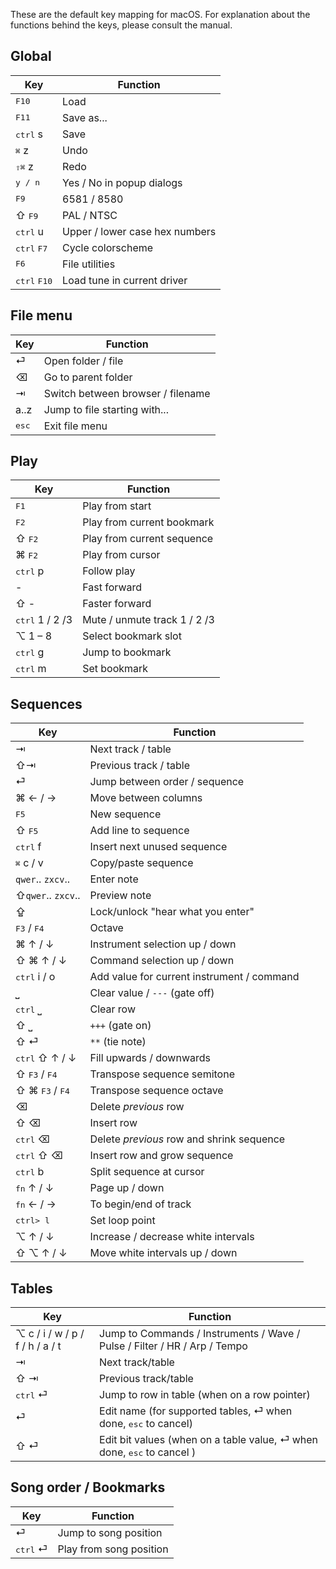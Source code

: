 <!-- markdownlint-disable MD013 -->
<!-- markdownlint-disable MD033 -->

These are the default key mapping for macOS. For explanation about the
functions behind the keys, please consult the manual.

## Global

| Key                                    | Function                       |
| -------------------------------------- | ------------------------------ |
| <kbd>F10</kbd>                         | Load                           |
| <kbd>F11</kbd>                         | Save as...                     |
| <kbd>ctrl</kbd> s                      | Save                           |
| <kbd>&#8984;</kbd> z                   | Undo                           |
| <kbd>&#8679;</kbd><kbd>&#8984;</kbd> z | Redo                           |
| <kbd>y / n </kbd>                      | Yes / No in popup dialogs      |
| <kbd>F9</kbd>                          | 6581 / 8580                    |
| &#8679; <kbd>F9</kbd>                  | PAL / NTSC                     |
| <kbd>ctrl</kbd> u                      | Upper / lower case hex numbers |
| <kbd>ctrl</kbd> <kbd>F7</kbd>          | Cycle colorscheme              |
| <kbd>F6</kbd>                          | File utilities                 |
| <kbd>ctrl</kbd> <kbd>F10</kbd>         | Load tune in current driver    |

## File menu

| Key            | Function                          |
| -------------- | --------------------------------- |
| &#9166;        | Open folder / file                |
| &#9003;        | Go to parent folder               |
| &#8677;        | Switch between browser / filename |
| a..z           | Jump to file starting with...     |
| <kbd>esc</kbd> | Exit file menu                    |

## Play

| Key                      | Function                     |
| ------------------------ | ---------------------------- |
| <kbd>F1</kbd>            | Play from start              |
| <kbd>F2</kbd>            | Play from current bookmark   |
| &#8679; <kbd>F2</kbd>    | Play from current sequence   |
| &#8984; <kbd>F2</kbd>    | Play from cursor             |
| <kbd>ctrl</kbd> p        | Follow play                  |
| -                        | Fast forward                 |
| &#8679; -                | Faster forward               |
| <kbd>ctrl</kbd> 1 / 2 /3 | Mute / unmute track 1 / 2 /3 |
| &#8997; 1 &ndash; 8      | Select bookmark slot         |
| <kbd>ctrl</kbd> g        | Jump to bookmark             |
| <kbd>ctrl</kbd> m        | Set bookmark                 |

## Sequences

| Key                                           | Function                                   |
| --------------------------------------------- | ------------------------------------------ |
| &#8677;                                       | Next track / table                         |
| &#8679;&#8677;                                | Previous track / table                     |
| &#9166;                                       | Jump between order / sequence              |
| &#8984; &larr; / &rarr;                       | Move between columns                       |
| <kbd>F5</kbd>                                 | New sequence                               |
| &#8679; <kbd>F5</kbd>                         | Add line to sequence                       |
| <kbd>ctrl</kbd> f                             | Insert next unused sequence                |
| <kbd>&#8984;</kbd> c / v                      | Copy/paste sequence                        |
| `qwer`.. `zxcv`..                             | Enter note                                 |
| &#8679;`qwer`.. `zxcv`..                      | Preview note                               |
| &#8682;                                       | Lock/unlock "hear what you enter"          |
| <kbd>F3</kbd> / <kbd>F4</kbd>                 | Octave                                     |
| &#8984; &uarr; / &darr;                       | Instrument selection up / down             |
| &#8679; &#8984; &uarr; / &darr;               | Command selection up / down                |
| <kbd>ctrl</kbd> i / o                         | Add value for current instrument / command |
| &bbrk;                                        | Clear value / `---` (gate off)             |
| <kbd>ctrl</kbd> &bbrk;                        | Clear row                                  |
| &#8679; &bbrk;                                | `+++` (gate on)                            |
| &#8679; &#9166;                               | `**` (tie note)                            |
| <kbd>ctrl</kbd> &#8679; &uarr; / &darr;       | Fill upwards / downwards                   |
| &#8679; <kbd>F3</kbd> / <kbd>F4</kbd>         | Transpose sequence semitone                |
| &#8679; &#8984; <kbd>F3</kbd> / <kbd>F4</kbd> | Transpose sequence octave                  |
| &#9003;                                       | Delete _previous_ row                      |
| &#8679; &#9003;                               | Insert row                                 |
| <kbd>ctrl</kbd> &#9003;                       | Delete _previous_ row and shrink sequence  |
| <kbd>ctrl</kbd> &#8679; &#9003;               | Insert row and grow sequence               |
| <kbd>ctrl</kbd> b                             | Split sequence at cursor                   |
| <kbd>fn</kbd> &uarr; / &darr;                 | Page up / down                             |
| <kbd>fn</kbd> &larr; / &rarr;                 | To begin/end of track                      |
| <kbd>ctrl> l                                  | Set loop point                             |
| &#8997; &uarr; / &darr;                       | Increase / decrease white intervals        |
| &#8679; &#8997; &uarr; / &darr;               | Move white intervals up / down             |

## Tables

| Key                                   | Function                                                                              |
| ------------------------------------- | ------------------------------------------------------------------------------------- |
| &#8997; c / i / w / p / f / h / a / t | Jump to Commands / Instruments / Wave / Pulse / Filter / HR / Arp / Tempo             |
| &#8677;                               | Next track/table                                                                      |
| &#8679; &#8677;                       | Previous track/table                                                                  |
| <kbd>ctrl</kbd> &#9166;               | Jump to row in table (when on a row pointer)                                          |
| &#9166;                               | Edit name (for supported tables, &#9166; when done, <kbd>esc</kbd> to cancel)         |
| &#8679; &#9166;                       | Edit bit values (when on a table value, &#9166; when done, <kbd>esc</kbd> to cancel ) |

## Song order / Bookmarks

| Key                     | Function                |
| ----------------------- | ----------------------- |
| &#9166;                 | Jump to song position   |
| <kbd>ctrl</kbd> &#9166; | Play from song position |
